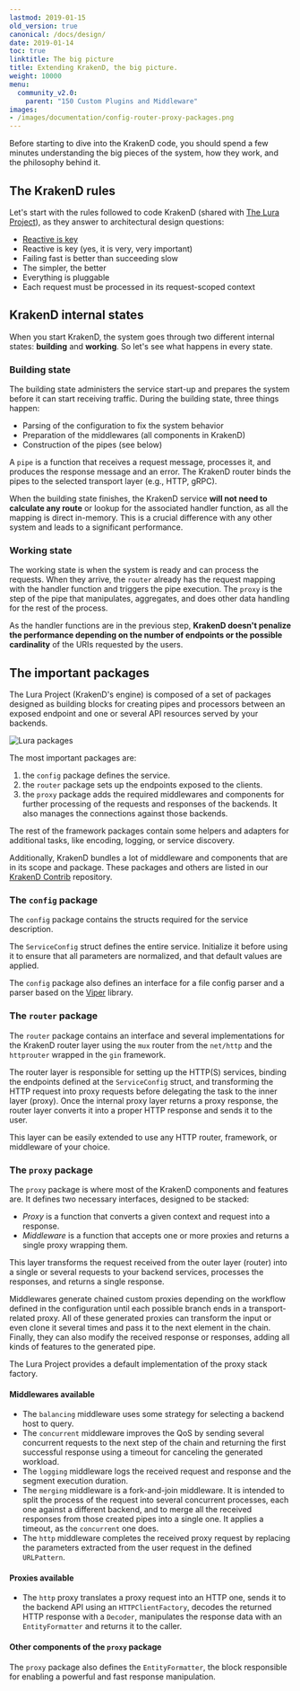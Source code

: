 ```yaml
---
lastmod: 2019-01-15
old_version: true
canonical: /docs/design/
date: 2019-01-14
toc: true
linktitle: The big picture
title: Extending KrakenD, the big picture.
weight: 10000
menu:
  community_v2.0:
    parent: "150 Custom Plugins and Middleware"
images:
- /images/documentation/config-router-proxy-packages.png
---
```

Before starting to dive into the KrakenD code, you should spend a few minutes understanding the big pieces of the system, how they work, and the philosophy behind it.

## The KrakenD rules
Let's start with the rules followed to code KrakenD (shared with [The Lura Project](https://luraproject.org)), as they answer to architectural design questions:

* [Reactive is key](http://www.reactivemanifesto.org/)
* Reactive is key (yes, it is very, very important)
* Failing fast is better than succeeding slow
* The simpler, the better
* Everything is pluggable
* Each request must be processed in its request-scoped context

## KrakenD internal states
When you start KrakenD, the system goes through two different internal states: **building** and **working**. So let's see what happens in every state.

### Building state
The building state administers the service start-up and prepares the system before it can start receiving traffic. During the building state, three things happen:

- Parsing of the configuration to fix the system behavior
- Preparation of the middlewares (all components in KrakenD)
- Construction of the pipes (see below)

A `pipe` is a function that receives a request message, processes it, and produces the response message and an error. The KrakenD router binds the pipes to the selected transport layer (e.g., HTTP, gRPC).

When the building state finishes, the KrakenD service **will not need to calculate any route** or lookup for the associated handler function, as all the mapping is direct in-memory. This is a crucial difference with any other system and leads to a significant performance.

### Working state
The working state is when the system is ready and can process the requests. When they arrive, the `router` already has the request mapping with the handler function and triggers the pipe execution. The `proxy` is the step of the pipe that manipulates, aggregates, and does other data handling for the rest of the process.

As the handler functions are in the previous step, **KrakenD doesn't penalize the performance depending on the number of endpoints or the possible cardinality** of the URIs requested by the users.

## The important packages
The Lura Project (KrakenD's engine) is composed of a set of packages designed as building blocks for creating pipes and processors between an exposed endpoint and one or several API resources served by your backends.


![Lura packages](/images/documentation/config-router-proxy-packages.png)

The most important packages are:

1. the `config` package defines the service.
2. the `router` package sets up the endpoints exposed to the clients.
3. the `proxy` package adds the required middlewares and components for further processing of the requests and responses of the backends. It also manages the connections against those backends.

The rest of the framework packages contain some helpers and adapters for additional tasks, like encoding, logging, or service discovery.

Additionally, KrakenD bundles a lot of middleware and components that are in its scope and package. These packages and others are listed in our [KrakenD Contrib](https://github.com/krakendio/krakend-contrib) repository.


### The `config` package

The `config` package contains the structs required for the service description.

The `ServiceConfig` struct defines the entire service. Initialize it before using it to ensure that all parameters are normalized, and that default values are applied.

The `config` package also defines an interface for a file config parser and a parser based on the [Viper](https://github.com/spf13/viper) library.

### The `router` package

The `router` package contains an interface and several implementations for the KrakenD router layer using the `mux` router from the `net/http` and the `httprouter` wrapped in the `gin` framework.

The router layer is responsible for setting up the HTTP(S) services, binding the endpoints defined at the `ServiceConfig` struct, and transforming the HTTP request into proxy requests before delegating the task to the inner layer (proxy). Once the internal proxy layer returns a proxy response, the router layer converts it into a proper HTTP response and sends it to the user.

This layer can be easily extended to use any HTTP router, framework, or middleware of your choice.

### The `proxy` package

The `proxy` package is where most of the KrakenD components and features are. It defines two necessary interfaces, designed to be stacked:

* *Proxy* is a function that converts a given context and request into a response.
* *Middleware* is a function that accepts one or more proxies and returns a single proxy wrapping them.

This layer transforms the request received from the outer layer (router) into a single or several requests to your backend services, processes the responses, and returns a single response.

Middlewares generate chained custom proxies depending on the workflow defined in the configuration until each possible branch ends in a transport-related proxy. All of these generated proxies can transform the input or even clone it several times and pass it to the next element in the chain. Finally, they can also modify the received response or responses, adding all kinds of features to the generated pipe.

The Lura Project provides a default implementation of the proxy stack factory.

#### Middlewares available

* The `balancing` middleware uses some strategy for selecting a backend host to query.
* The `concurrent` middleware improves the QoS by sending several concurrent requests to the next step of the chain and returning the first successful response using a timeout for canceling the generated workload.
* The `logging` middleware logs the received request and response and the segment execution duration.
* The `merging` middleware is a fork-and-join middleware. It is intended to split the process of the request into several concurrent processes, each one against a different backend, and to merge all the received responses from those created pipes into a single one. It applies a timeout, as the `concurrent` one does.
* The `http` middleware completes the received proxy request by replacing the parameters extracted from the user request in the defined `URLPattern`.

#### Proxies available

* The `http` proxy translates a proxy request into an HTTP one, sends it to the backend API using an `HTTPClientFactory`, decodes the returned HTTP response with a `Decoder`, manipulates the response data with an `EntityFormatter` and returns it to the caller.

#### Other components of the `proxy` package

The `proxy` package also defines the `EntityFormatter`, the block responsible for enabling a powerful and fast response manipulation.